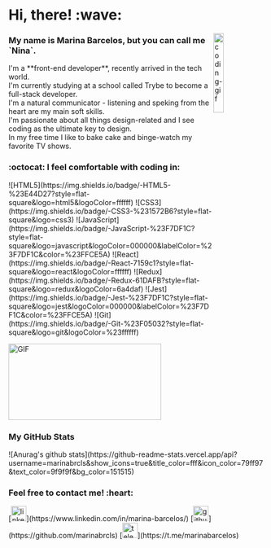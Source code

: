 <h1>Hi, there! :wave:</h1>
<img align="right" alt="coding-gif" src="https://media.giphy.com/media/Zd0ofrozf5T0Yg49Dr/giphy.gif" width="20%"/>

<h3>My name is Marina Barcelos, but you can call me `Nina`.</h3>
I'm a **front-end developer**, recently arrived in the tech world. <br>
I'm currently studying at a school called Trybe to become a full-stack developer. <br>
I'm a natural communicator - listening  and speking from the heart are my main soft skills. <br>
I'm passionate about all things design-related and I see coding as the ultimate key to design. <br>
In my free time I like to bake cake and binge-watch my favorite TV shows.

<h3> :octocat: I feel comfortable with coding in:</h3>
![HTML5](https://img.shields.io/badge/-HTML5-%23E44D27?style=flat-square&logo=html5&logoColor=ffffff)
![CSS3](https://img.shields.io/badge/-CSS3-%231572B6?style=flat-square&logo=css3)
![JavaScript](https://img.shields.io/badge/-JavaScript-%23F7DF1C?style=flat-square&logo=javascript&logoColor=000000&labelColor=%23F7DF1C&color=%23FFCE5A)
![React](https://img.shields.io/badge/-React-7159c1?style=flat-square&logo=react&logoColor=ffffff)
![Redux](https://img.shields.io/badge/-Redux-61DAFB?style=flat-square&logo=redux&logoColor=6a4daf)
![Jest](https://img.shields.io/badge/-Jest-%23F7DF1C?style=flat-square&logo=jest&logoColor=000000&labelColor=%23F7DF1C&color=%23FFCE5A)
![Git](https://img.shields.io/badge/-Git-%23F05032?style=flat-square&logo=git&logoColor=%23ffffff)

<img alt="GIF"
  src="https://github-readme-stats.vercel.app/api/top-langs/?username=marinabrcls&layout=compact&title_color=fff&icon_color=79ff97&text_color=9f9f9f&bg_color=151515"
  height="150px" width="300px" />

<h3>My GitHub Stats</h3>
![Anurag's github
stats](https://github-readme-stats.vercel.app/api?username=marinabrcls&show_icons=true&title_color=fff&icon_color=79ff97&text_color=9f9f9f&bg_color=151515)

<h3>Feel free to contact me! :heart:</h3>
[<img src='https://cdn.jsdelivr.net/npm/simple-icons@3.0.1/icons/linkedin.svg' alt='linkedin' height='30'>](https://www.linkedin.com/in/marina-barcelos/)  [<img src='https://cdn.jsdelivr.net/npm/simple-icons@3.0.1/icons/github.svg' alt='github' height='30'>](https://github.com/marinabrcls)  [<img src='https://cdn.jsdelivr.net/npm/simple-icons@3.0.1/icons/telegram.svg' alt='telegram' height='30'>](https://t.me/marinabarcelos)
